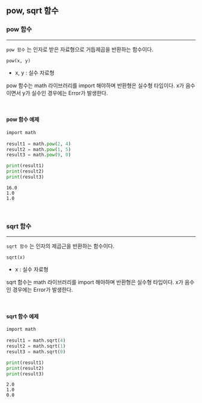 
## pow, sqrt 함수

### pow 함수
---

`pow 함수` 는 인자로 받은 자료형으로 거듭제곱을 반환하는 함수이다.

```text
pow(x, y)
```

- x, y : 실수 자료형

pow 함수는 math 라이브러리를 import 해야하며 반환형은 실수형 타입이다.
x가 음수이면서 y가 실수인 경우에는 Error가 발생한다.


<br>

#### pow 함수 예제

```python
import math
 
result1 = math.pow(2, 4)
result2 = math.pow(1, 5)
result3 = math.pow(9, 0)

print(result1)
print(result2)
print(result3)
```
```text
16.0
1.0
1.0
```

<br>


### sqrt 함수
---

`sqrt 함수` 는 인자의 제곱근을 반환하는 함수이다.

```text
sqrt(x)
```

- x : 실수 자료형

sqrt 함수는 math 라이브러리를 import 해야하며 반환형은 실수형 타입이다.
x가 음수인 경우에는 Error가 발생한다.

<br>

#### sqrt 함수 예제


```python
import math
 
result1 = math.sqrt(4)
result2 = math.sqrt(1)
result3 = math.sqrt(0)

print(result1)
print(result2)
print(result3)
```
```text
2.0
1.0
0.0
```
